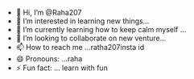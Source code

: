 - 👋 Hi, I’m @Raha207
- 👀 I’m interested in learning new things...
- 🌱 I’m currently learning how to keep calm myself ...
- 💞️ I’m looking to collaborate on new venture...
- 📫 How to reach me ...ratha207insta id
- 😄 Pronouns: ...raha
- ⚡ Fun fact: ... learn with fun

<!---
Raha207/Raha207 is a ✨ special ✨ repository because its `README.md` (this file) appears on your GitHub profile.
You can click the Preview link to take a look at your changes.
--->
